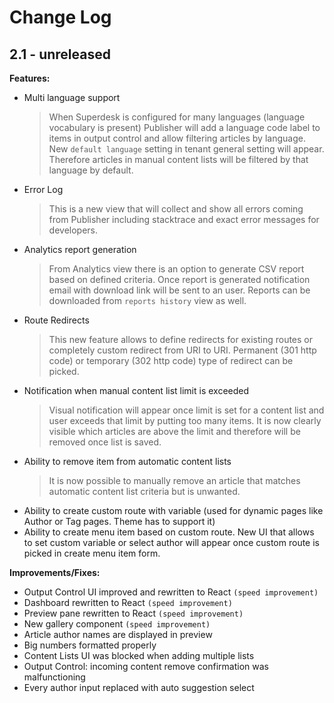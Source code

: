 # Change Log

## 2.1 - unreleased

**Features:**

- Multi language support
  > When Superdesk is configured for many languages (language vocabulary is present) Publisher will add a language code label to items in output control and allow filtering articles by language.
  > New `default language` setting in tenant general setting will appear. Therefore articles in manual content lists will be filtered by that language by default.
- Error Log
  > This is a new view that will collect and show all errors coming from Publisher including stacktrace and exact error messages for developers.
- Analytics report generation
  > From Analytics view there is an option to generate CSV report based on defined criteria. Once report is generated notification email with download link will be sent to an user. Reports can be downloaded from `reports history` view as well.
- Route Redirects
  > This new feature allows to define redirects for existing routes or completely custom redirect from URI to URI. Permanent (301 http code) or temporary (302 http code) type of redirect can be picked.
- Notification when manual content list limit is exceeded
  > Visual notification will appear once limit is set for a content list and user exceeds that limit by putting too many items. It is now clearly visible which articles are above the limit and therefore will be removed once list is saved.
- Ability to remove item from automatic content lists
  > It is now possible to manually remove an article that matches automatic content list criteria but is unwanted.
- Ability to create custom route with variable (used for dynamic pages like Author or Tag pages. Theme has to support it)
- Ability to create menu item based on custom route. New UI that allows to set custom variable or select author will appear once custom route is picked in create menu item form.

**Improvements/Fixes:**

- Output Control UI improved and rewritten to React `(speed improvement)`
- Dashboard rewritten to React `(speed improvement)`
- Preview pane rewritten to React `(speed improvement)`
- New gallery component `(speed improvement)`
- Article author names are displayed in preview
- Big numbers formatted properly
- Content Lists UI was blocked when adding multiple lists
- Output Control: incoming content remove confirmation was malfunctioning
- Every author input replaced with auto suggestion select
